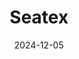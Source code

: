 ---  
layout: startup_page  
title: "Seatex"  
id: "seatexcorp.com"  
permalink: "/seatexseatexcorp.com12052024/"  
website: "https://seatexcorp.com/"  
funding_round: "Debt"  
funding_amount: "$85M"  
investors: "Comvest Credit Partners, The Riverside Company"  
about: "Seatex is a leading formulator, manufacturer, and provider of specialty chemicals and chemical technology solutions. They serve a diverse range of industries, offering services from process development to complex reactions and packaging solutions. Seatex caters to customers of all sizes, from startups to Fortune 100 companies."  
markets: "Chemicals, Construction, Food and Beverage, Coatings, Adhesives, Sealants, Elastomers, Household Cleaning, Industrial Cleaning, Institutional Cleaning, Lubricants, Metalworking"  
hq: "Rosenberg, Texas, United States"  
founded_year: "1967"  
linkedin: "https://www.linkedin.com/company/seatex"  
twitter: "https://twitter.com/SeatexLtd"  
instagram: ""  
facebook: "https://www.facebook.com/SeatexCorp"  
crunchbase: "https://www.crunchbase.com/organization/seatex-ec04?utm_source=linkedin&utm_medium=referral&utm_campaign=linkedin_companies&utm_content=profile_cta_anon&trk=funding_crunchbase"  
pitchbook: "https://pitchbook.com/profiles/company/131012-74"  

date_display: "05-Dec-2024"  
date: "2024-12-05"

# SEO Optimization  
meta_title: "Seatex - Debt Funding ($85M)"  
meta_description: "Seatex, Seatex is a leading formulator, manufacturer, and provider of specialty chemicals and chemical technology solutions. They serve a diverse range of ind..."  
meta_keywords: "Seatex, Chemicals, Construction, Food and Beverage, Coatings, Adhesives, Sealants, Elastomers, Household Cleaning, Industrial Cleaning, Institutional Cleaning, Lubricants, Metalworking, Debt funding"  
canonical_url: "https://startup.projectstartups.com/seatexseatexcorp.com12052024/"  
---